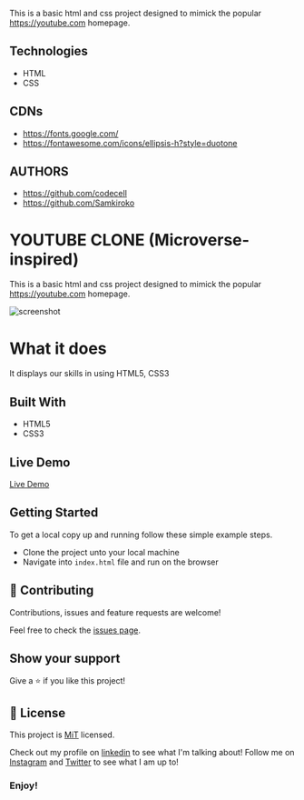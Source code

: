 
This is a basic html and css project designed to mimick the popular https://youtube.com homepage.

## Technologies
- HTML
- CSS

## CDNs
- https://fonts.google.com/
- https://fontawesome.com/icons/ellipsis-h?style=duotone


## AUTHORS
- https://github.com/codecell
- https://github.com/Samkiroko

# YOUTUBE CLONE (Microverse-inspired)
This is a basic html and css project designed to mimick the popular https://youtube.com homepage.


![screenshot](https://user-images.githubusercontent.com/43377799/69832384-01c2ba80-123f-11ea-8fac-b3a5c9a299a9.png)

# What it does
It displays our skills in using HTML5, CSS3 


## Built With

- HTML5
- CSS3

## Live Demo

[Live Demo](https://sign-up-mint.netlify.com/)

## Getting Started

To get a local copy up and running follow these simple example steps.
- Clone the project unto your local machine
- Navigate into `index.html` file and run on the browser

## 🤝 Contributing

Contributions, issues and feature requests are welcome!

Feel free to check the [issues page](https://github.com/Samkiroko/youtube-clone/issues).

## Show your support

Give a ⭐️ if you like this project!

## 📝 License

This project is [MiT](lic.url) licensed.


Check out my profile on [linkedin](https://www.linkedin.com/in/samuel-kiroko/) to see what I'm talking about!
Follow me on [Instagram](https://www.instagram.com/samkiroko/) and [Twitter](https://twitter.com/kirokonjenga) to see what I am up to!
### Enjoy!
